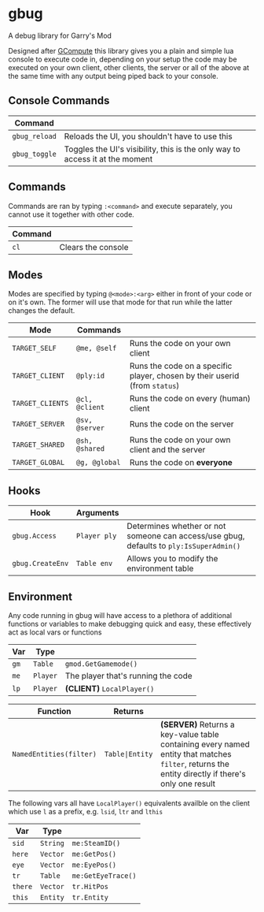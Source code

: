 # gbug
A debug library for Garry's Mod

Designed after [GCompute](https://github.com/notcake/gcompute) this library gives you a plain and simple lua console to execute code in, depending on your setup the code may be executed on your own client, other clients, the server or all of the above at the same time with any output being piped back to your console.

## Console Commands

| Command       |                                                                              |
|---------------|------------------------------------------------------------------------------|
| `gbug_reload` | Reloads the UI, you shouldn't have to use this                               |
| `gbug_toggle` | Toggles the UI's visibility, this is the only way to access it at the moment |

## Commands

Commands are ran by typing `:<command>` and execute separately, you cannot use it together with other code.

| Command |                    |
|---------|--------------------|
| `cl`    | Clears the console |

## Modes

Modes are specified by typing `@<mode>:<arg>` either in front of your code or on it's own. The former will use that mode for that run while the latter changes the default.

| Mode             | Commands       |                                                                            |
|------------------|----------------|----------------------------------------------------------------------------|
| `TARGET_SELF`    | `@me, @self`   | Runs the code on your own client                                           |
| `TARGET_CLIENT`  | `@ply:id`      | Runs the code on a specific player, chosen by their userid (from `status`) |
| `TARGET_CLIENTS` | `@cl, @client` | Runs the code on every (human) client                                      |
| `TARGET_SERVER`  | `@sv, @server` | Runs the code on the server                                                |
| `TARGET_SHARED`  | `@sh, @shared` | Runs the code on your own client and the server                            |
| `TARGET_GLOBAL`  | `@g, @global`  | Runs the code on **everyone**                                              |

## Hooks

| Hook             | Arguments    |                                                                                         |
|------------------|--------------|-----------------------------------------------------------------------------------------|
| `gbug.Access`    | `Player ply` | Determines whether or not someone can access/use gbug, defaults to `ply:IsSuperAdmin()` |
| `gbug.CreateEnv` | `Table env`  | Allows you to modify the environment table                                              |

## Environment

Any code running in gbug will have access to a plethora of additional functions or variables to make debugging quick and easy, these effectively act as local vars or functions

| Var     | Type     |                                        |
|---------|--------- |----------------------------------------|
| `gm`    | `Table`  | `gmod.GetGamemode()`                   |
| `me`    | `Player` | The player that's running the code     |
| `lp`    | `Player` | **(CLIENT)** `LocalPlayer()`           |

| Function                | Returns         |                                                                                                                                                    |
|-------------------------|-----------------|----------------------------------------------------------------------------------------------------------------------------------------------------|
| `NamedEntities(filter)` | `Table\|Entity` | **(SERVER)** Returns a key-value table containing every named entity that matches `filter`, returns the entity directly if there's only one result |

The following vars all have `LocalPlayer()` equivalents availble on the client which use `l` as a prefix, e.g. `lsid`, `ltr` and `lthis`

| Var     | Type     |                    |
|---------|----------|--------------------|
| `sid`   | `String` | `me:SteamID()`     |
| `here`  | `Vector` | `me:GetPos()`      |
| `eye`   | `Vector` | `me:EyePos()`      |
| `tr`    | `Table`  | `me:GetEyeTrace()` |
| `there` | `Vector` | `tr.HitPos`        |
| `this`  | `Entity` | `tr.Entity`        |
